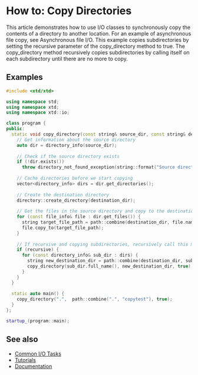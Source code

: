 # How to: Copy Directories

This article demonstrates how to use I/O classes to synchronously copy the contents of a directory to another location.
For an example of asynchronous file copy, see Asynchronous file I/O.
This example copies subdirectories by setting the recursive parameter of the copy_directory method to true. The copy_directory method recursively copies subdirectories by calling itself on each subdirectory until there are no more to copy.

## Examples

```cpp
#include <xtd/xtd>

using namespace std;
using namespace xtd;
using namespace xtd::io;

class program {
public:
  static void copy_directory(const string& source_dir, const string& destination_dir, bool recursive) {
    // Get information about the source directory
    auto dir = directory_info(source_dir);
    
    // Check if the source directory exists
    if (!dir.exists())
      throw directory_not_found_exception(string::format("Source directory not found: {}", dir.full_name()));
    
    // Cache directories before we start copying
    vector<directory_info> dirs = dir.get_directories();
    
    // Create the destination directory
    directory::create_directory(destination_dir);
    
    // Get the files in the source directory and copy to the destination directory
    for (const file_info& file : dir.get_files()) {
      string target_file_path = path::combine(destination_dir, file.name());
      file.copy_to(target_file_path);
    }
    
    // If recursive and copying subdirectories, recursively call this method
    if (recursive) {
      for (const directory_info& sub_dir : dirs) {
        string new_destination_dir = path::combine(destination_dir, sub_dir.name());
        copy_directory(sub_dir.full_name(), new_destination_dir, true);
      }
    }
  }
  
  static auto main() {
    copy_directory(".",  path::combine(".", "copytest"), true);
  }
};

startup_(program::main);
```

## See also

* [Common I/O Tasks](/docs/documentation/guides/xtd.core/common_io_tasks)
* [Tutorials](/docs/documentation/guides/Overview/Tutorials)
* [Documentation](/docs/documentation)

[//]: # (https://docs.microsoft.com/en-us/dotnet/standard/io/how-to-copy-directories)
